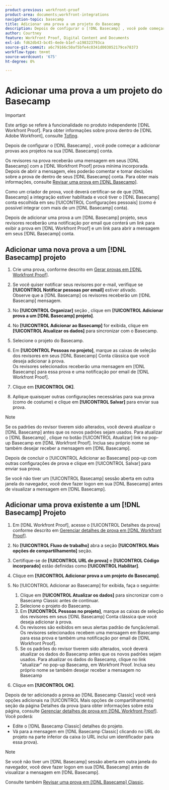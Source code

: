 ```yaml
---
product-previous: workfront-proof
product-area: documents;workfront-integrations
navigation-topic: basecamp
title: Adicionar uma prova a um projeto do Basecamp
description: Depois de configurar o [!DNL Basecamp] , você pode começar a adicionar provas aos projetos na sua [!DNL Basecamp] conta.
author: Courtney
feature: Workfront Proof, Digital Content and Documents
exl-id: fd62db43-bc45-4ede-b1ef-a198323793ca
source-git-commit: a6c79166c50af5bfe4c0341d003052179ce78373
workflow-type: tm+mt
source-wordcount: '675'
ht-degree: 0%

---
```


# Adicionar uma prova a um projeto do Basecamp

>[!IMPORTANT]
>
>Este artigo se refere à funcionalidade no produto independente [!DNL Workfront Proof]. Para obter informações sobre prova dentro de [!DNL Adobe Workfront], consulte [Tofing](../../../review-and-approve-work/proofing/proofing.md).

Depois de configurar o [!DNL Basecamp] , você pode começar a adicionar provas aos projetos na sua [!DNL Basecamp] conta.

Os revisores na prova receberão uma mensagem em seus [!DNL Basecamp] com a [!DNL Workfront Proof] prova mínima incorporada. Depois de abrir a mensagem, eles poderão comentar e tomar decisões sobre a prova de dentro de seus [!DNL Basecamp] conta. Para obter mais informações, consulte  [Revisar uma prova em [!DNL Basecamp]](../../../workfront-proof/wp-integrations/basecamp/review-proof-basecamp.md).

Como um criador de prova, você deverá certificar-se de que [!DNL Basecamp] a integração estiver habilitada e você tiver o [!DNL Basecamp] conta escolhida em seu [!UICONTROL Configurações pessoais] (como é possível integrar com mais de um [!DNL Basecamp] conta).

Depois de adicionar uma prova a um [!DNL Basecamp] projeto, seus revisores receberão uma notificação por email que conterá um link para exibir a prova em [!DNL Workfront Proof] e um link para abrir a mensagem em seus [!DNL Basecamp] conta.

## Adicionar uma nova prova a um [!DNL Basecamp] projeto

1. Crie uma prova, conforme descrito em [Gerar provas em [!DNL Workfront Proof]](../../../workfront-proof/wp-work-proofsfiles/create-proofs-and-files/generate-proofs.md).
1. Se você quiser notificar seus revisores por e-mail, verifique se **[!UICONTROL Notificar pessoas por email]** estiver ativado.\
   Observe que a [!DNL Basecamp] os revisores receberão um [!DNL Basecamp] mensagem.

1. No **[!UICONTROL Organizar]** seção , clique em **[!UICONTROL Adicionar prova a um [!DNL Basecamp] projeto]**.

1. No **[!UICONTROL Adicionar ao Basecamp]** for exibida, clique em **[!UICONTROL Atualizar os dados]** para sincronizar com o Basecamp.

1. Selecione o projeto do Basecamp.
1. Em **[!UICONTROL Pessoas no projeto]**, marque as caixas de seleção dos revisores em seus [!DNL Basecamp] Conta clássica que você deseja adicionar à prova.\
   Os revisores selecionados receberão uma mensagem em [!DNL Basecamp] para essa prova e uma notificação por email de [!DNL Workfront Proof].

1. Clique em **[!UICONTROL OK]**.
1. Aplique quaisquer outras configurações necessárias para sua prova (como de costume) e clique em **[!UICONTROL Salvar]** para enviar sua prova.

>[!NOTE]
>
>Se os padrões do revisor tiverem sido alterados, você deverá atualizar o [!DNL Basecamp] antes que os novos padrões sejam usados. Para atualizar o [!DNL Basecamp] , clique no botão [!UICONTROL Atualizar] link no pop-up Basecamp em [!DNL Workfront Proof]. Inclua seu próprio nome se também desejar receber a mensagem em [!DNL Basecamp].
>
>Depois de concluir o [!UICONTROL Adicionar ao Basecamp] pop-up com outras configurações de prova e clique em [!UICONTROL Salvar] para enviar sua prova.
>
>Se você não tiver um [!UICONTROL Basecamp] sessão aberta em outra janela do navegador, você deve fazer logon em sua [!DNL Basecamp] antes de visualizar a mensagem em [!DNL Basecamp].

## Adicionar uma prova existente a um [!DNL Basecamp] Projeto

1. Em [!DNL Workfront Proof], acesse o [!UICONTROL Detalhes da prova] conforme descrito em  [Gerenciar detalhes de prova em [!DNL Workfront Proof]](../../../workfront-proof/wp-work-proofsfiles/manage-your-work/manage-proof-details.md).
1. No **[!UICONTROL Fluxo de trabalho]** abra a seção **[!UICONTROL Mais opções de compartilhamento]** seção.

1. Certifique-se de **[!UICONTROL URL de prova]** e **[!UICONTROL Código incorporado]** estão definidas como **[!UICONTROL Habilitar]**.

1. Clique em **[!UICONTROL Adicionar prova a um projeto do Basecamp]**.
1. No [!UICONTROL Adicionar ao Basecamp] for exibida, faça o seguinte:

   1. Clique em **[!UICONTROL Atualizar os dados]** para sincronizar com o Basecamp Classic antes de continuar.
   1. Selecione o projeto do Basecamp.
   1. Em **[!UICONTROL Pessoas no projeto]**, marque as caixas de seleção dos revisores em seus [!DNL Basecamp] Conta clássica que você deseja adicionar à prova.
   1. Os revisores são exibidos em seus alertas padrão de função/email. Os revisores selecionados recebem uma mensagem em Basecamp para essa prova e também uma notificação por email de [!DNL Workfront Proof].
   1. Se os padrões do revisor tiverem sido alterados, você deverá atualizar os dados do Basecamp antes que os novos padrões sejam usados. Para atualizar os dados do Basecamp, clique no link &quot;atualizar&quot; no pop-up Basecamp, em Workfront Proof. Inclua seu próprio nome se também desejar receber a mensagem no Basecamp

1. Clique em **[!UICONTROL OK]**.

Depois de ter adicionado a prova ao [!DNL Basecamp Classic] você verá opções adicionais na [!UICONTROL Mais opções de compartilhamento] seção da página Detalhes da prova (para obter informações sobre esta página, consulte [Gerenciar detalhes de prova em [!DNL Workfront Proof]](../../../workfront-proof/wp-work-proofsfiles/manage-your-work/manage-proof-details.md). Você poderá:

* Edite o [!DNL Basecamp Classic] detalhes do projeto.
* Vá para a mensagem em [!DNL Basecamp Classic] clicando no URL do projeto na parte inferior da caixa (o URL inclui um identificador para essa prova).

>[!NOTE]
>
>Se você não tiver um [!DNL Basecamp] sessão aberta em outra janela do navegador, você deve fazer logon em sua [!DNL Basecamp] antes de visualizar a mensagem em [!DNL Basecamp].

Consulte também [Revisar uma prova em [!DNL Basecamp] Classic](../../../workfront-proof/wp-integrations/basecamp-classic/review-proof-basecamp-classic.md).
